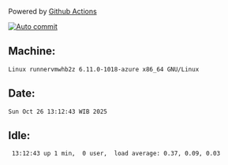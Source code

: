Powered by [Github Actions](https://github.com/features/actions)

[![Auto commit](https://github.com/hiage/workstation/workflows/Auto%20commit/badge.svg)](https://github.com/hiage/workstation/actions?query=workflow%3A%22Auto+commit%22)

## Machine:
```
Linux runnervmwhb2z 6.11.0-1018-azure x86_64 GNU/Linux
```
## Date:
```
Sun Oct 26 13:12:43 WIB 2025
```
## Idle:
```
 13:12:43 up 1 min,  0 user,  load average: 0.37, 0.09, 0.03
```
